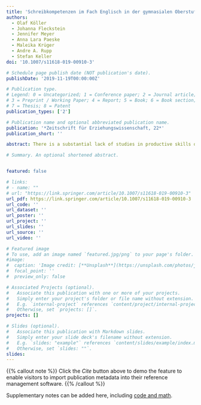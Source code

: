 ```yaml
---
title: 'Schreibkompetenzen im Fach Englisch in der gymnasialen Oberstufe'
authors:
  - Olaf Köller
  - Johanna Fleckstein
  - Jennifer Meyer
  - Anna Lara Paeske
  - Maleika Krüger
  - Andre A. Rupp
  - Stefan Keller
doi: '10.1007/s11618-019-00910-3'

# Schedule page publish date (NOT publication's date).
publishDate: '2019-11-19T00:00:00Z'

# Publication type.
# Legend: 0 = Uncategorized; 1 = Conference paper; 2 = Journal article;
# 3 = Preprint / Working Paper; 4 = Report; 5 = Book; 6 = Book section;
# 7 = Thesis; 8 = Patent
publication_types: ['2']

# Publication name and optional abbreviated publication name.
publication: '*Zeitschrift für Erziehungswissenschaft, 22*'
publication_short: ''

abstract: There is a substantial lack of studies in productive skills of German students in English as a foreign language. Based on this research gap, the present repeated measurement study evaluated the competence to write argumentative essays and synthesis texts of n = 838 11th graders from upper secondary schools while also collecting data on receptive skills (listening and reading comprehension). Findings show that a substantial number of students (approximately 60%) reach level B2 or higher of the Common European Framework of Reference for Languages one year before leaving upper secondary school, which is the official standard for upper secondary school writing. Furthermore, analyses show that all foreign language skills increased over the course of one school year and that students with different educational emphases in their school tracks (i.e., with a primary focus on languages vs. natural science vs. social science vs. other subjects) differ significantly in their writing skills. Specifically, students who pursue language-centered studies clearly outperformed all other students as expected. Findings are discussed with respect to normative performance expectations of upper secondary schooling.

# Summary. An optional shortened abstract.


featured: false

# links:
# - name: ""
# url: "https://link.springer.com/article/10.1007/s11618-019-00910-3"
url_pdf: https://link.springer.com/article/10.1007/s11618-019-00910-3
url_code: ''
url_dataset: ''
url_poster: ''
url_project: ''
url_slides: ''
url_source: ''
url_video: ''

# Featured image
# To use, add an image named `featured.jpg/png` to your page's folder.
#image:
#  caption: 'Image credit: [**Unsplash**](https://unsplash.com/photos/jdD8gXaTZsc)'
#  focal_point: ''
#  preview_only: false

# Associated Projects (optional).
#   Associate this publication with one or more of your projects.
#   Simply enter your project's folder or file name without extension.
#   E.g. `internal-project` references `content/project/internal-project/index.md`.
#   Otherwise, set `projects: []`.
projects: []

# Slides (optional).
#   Associate this publication with Markdown slides.
#   Simply enter your slide deck's filename without extension.
#   E.g. `slides: "example"` references `content/slides/example/index.md`.
#   Otherwise, set `slides: ""`.
slides:
---
```


{{% callout note %}}
Click the _Cite_ button above to demo the feature to enable visitors to import publication metadata into their reference management software.
{{% /callout %}}

Supplementary notes can be added here, including [code and math](https://wowchemy.com/docs/content/writing-markdown-latex/).

